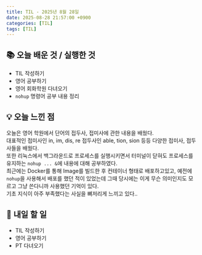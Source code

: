 ```yaml
---
title: TIL - 2025년 8월 28일
date: 2025-08-28 21:57:00 +0900
categories: [TIL]
tags: [TIL]
---
```


## 📚 **오늘 배운 것 / 실행한 것**

- TIL 작성하기
- 영어 공부하기
- 영어 회화학원 다녀오기
- `nohup` 명령어 공부 내용 정리

## 💡 **오늘 느낀 점**

오늘은 영어 학원에서 단어의 접두사, 접미사에 관한 내용을 배웠다.<br>
대표적인 접미사인 in, im, dis, re 접두사인 able, tion, sion 등등 다양한 접미사, 접두사들을 배웠다.<br>
또한 리눅스에서 백그라운드로 프로세스를 실행시키면서 터미널이 닫혀도 프로세스를 유지하는 `nohup ... &`에 내용에 대해 공부하였다.<br>
최근에는 Docker를 통해 Image를 빌드한 후 컨테이너 형태로 배포하고있고, 예전에 `nohup`을 사용해서 배포를 했던 적이 있었는데 그때 당시에는 이게 무슨 의미인지도 모르고 그냥 쓴다니까 사용했던 기억이 있다.<br>
기초 지식이 아주 부족했다는 사실을 뼈저리게 느끼고 있다..

## 🎯 **내일 할 일**

- TIL 작성하기
- 영어 공부하기
- PT 다녀오기